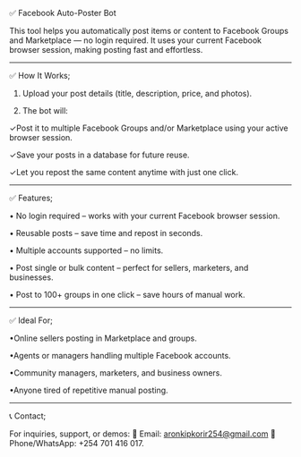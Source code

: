 ✅ Facebook Auto-Poster Bot 

This tool helps you automatically post items or content to Facebook Groups and Marketplace — no login required. It uses your current Facebook browser session, making posting fast and effortless.


---

✅ How It Works;

1. Upload your post details (title, description, price, and photos).


2. The bot will:

✓Post it to multiple Facebook Groups and/or Marketplace using your active browser session.

✓Save your posts in a database for future reuse.

✓Let you repost the same content anytime with just one click.





---

✅ Features;

• No login required – works with your current Facebook browser session.

• Reusable posts – save time and repost in seconds.

• Multiple accounts supported – no limits.

• Post single or bulk content – perfect for sellers, marketers, and businesses.

• Post to 100+ groups in one click – save hours of manual work.


---

✅ Ideal For;

•Online sellers posting in Marketplace and groups.

•Agents or managers handling multiple Facebook accounts.

•Community managers, marketers, and business owners.

•Anyone tired of repetitive manual posting.



---

📞 Contact;

For inquiries, support, or demos:
📧 Email: aronkipkorir254@gmail.com
📱 Phone/WhatsApp: +254 701 416 017.
